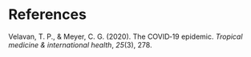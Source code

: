# **References**

Velavan, T. P., & Meyer, C. G. (2020). The COVID‐19 epidemic. *Tropical medicine & international health*, *25*(3), 278.